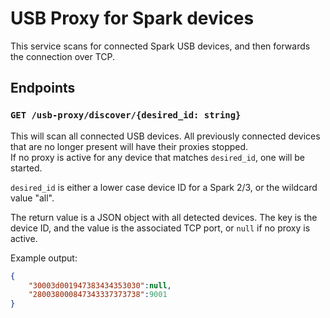 # USB Proxy for Spark devices

This service scans for connected Spark USB devices, and then forwards the connection over TCP.

## Endpoints

### `GET /usb-proxy/discover/{desired_id: string}`

This will scan all connected USB devices.
All previously connected devices that are no longer present will have their proxies stopped.\
If no proxy is active for any device that matches `desired_id`, one will be started.

`desired_id` is either a lower case device ID for a Spark 2/3, or the wildcard value "all".

The return value is a JSON object with all detected devices.
The key is the device ID, and the value is the associated TCP port, or `null` if no proxy is active.

Example output:

```json
{
    "30003d001947383434353030":null,
    "280038000847343337373738":9001
}
```
